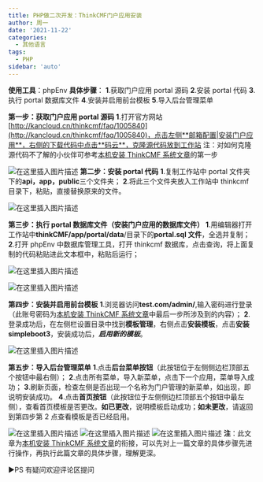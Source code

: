 ```yaml
---
title: PHP做二次开发：ThinkCMF门户应用安装
author: 周一
date: '2021-11-22'
categories:
  - 其他语言
tags:
  - PHP
sidebar: 'auto'
---
```


**使用工具**：phpEnv
**具体步骤**：
**1**.获取门户应用 portal 源码
**2**.安装 portal 代码
**3**.执行 portal 数据库文件
**4**.安装并启用前台模板
**5**.导入后台管理菜单

**第一步：获取门户应用 portal 源码**
**1**.打开官方网站[http://kancloud.cn/thinkcmf/faq/1005840](http://kancloud.cn/thinkcmf/faq/1005840)，点击左侧**邮箱配置|安装门户应用**，右侧的下载代码中点击**码云**，克隆源代码放到工作站
注：对如何克隆源代码不了解的小伙伴可参考[本机安装 ThinkCMF 系统文章](https://blog.csdn.net/weixin_44803753/article/details/114918837?spm=1001.2014.3001.5501)的第一步

![在这里插入图片描述](https://img-blog.csdnimg.cn/20210317111508782.png?x-oss-process=image/watermark,type_ZmFuZ3poZW5naGVpdGk,shadow_10,text_aHR0cHM6Ly9ibG9nLmNzZG4ubmV0L3dlaXhpbl80NDgwMzc1Mw==,size_16,color_FFFFFF,t_70#pic_center)
**第二步：安装 portal 代码**
**1**.复制工作站中 portal 文件夹下的**api，app，public**三个文件夹；
**2**.将此三个文件夹放入工作站中 thinkcmf 目录下，粘贴，直接替换原来的文件。

![在这里插入图片描述](https://img-blog.csdnimg.cn/20210317111515869.png?x-oss-process=image/watermark,type_ZmFuZ3poZW5naGVpdGk,shadow_10,text_aHR0cHM6Ly9ibG9nLmNzZG4ubmV0L3dlaXhpbl80NDgwMzc1Mw==,size_16,color_FFFFFF,t_70#pic_center)

**第三步：执行 portal 数据库文件（安装门户应用的数据库文件）**
**1**.用编辑器打开工作站中**thinkCMF/app/portal/data**/目录下的**portal.sql 文件**，全选并复制；
**2**.打开 phpEnv 中数据库管理工具，打开 thinkcmf 数据库，点击查询，将上面复制的代码粘贴进此文本框中，粘贴后运行；

![在这里插入图片描述](https://img-blog.csdnimg.cn/20210317111912455.png?x-oss-process=image/watermark,type_ZmFuZ3poZW5naGVpdGk,shadow_10,text_aHR0cHM6Ly9ibG9nLmNzZG4ubmV0L3dlaXhpbl80NDgwMzc1Mw==,size_16,color_FFFFFF,t_70#pic_center)

![在这里插入图片描述](https://img-blog.csdnimg.cn/20210317111536925.png?x-oss-process=image/watermark,type_ZmFuZ3poZW5naGVpdGk,shadow_10,text_aHR0cHM6Ly9ibG9nLmNzZG4ubmV0L3dlaXhpbl80NDgwMzc1Mw==,size_16,color_FFFFFF,t_70#pic_center)

**第四步：安装并启用前台模板**
**1**.浏览器访问**test.com/admin/**,输入密码进行登录（此账号密码为[本机安装 ThinkCMF 系统文章](https://blog.csdn.net/weixin_44803753/article/details/114918837)中最后一步所涉及到的内容）；
**2**.登录成功后，在左侧栏设置目录中找到**模板管理**，右侧点击**安装模板**，点击**安装 simpleboot3**，安装成功后，**_启用新的模板_**。

![在这里插入图片描述](https://img-blog.csdnimg.cn/20210317111551691.png?x-oss-process=image/watermark,type_ZmFuZ3poZW5naGVpdGk,shadow_10,text_aHR0cHM6Ly9ibG9nLmNzZG4ubmV0L3dlaXhpbl80NDgwMzc1Mw==,size_16,color_FFFFFF,t_70#pic_center)

**第五步：导入后台管理菜单**
**1**.点击**后台菜单按钮**（此按钮位于左侧侧边栏顶部五个按钮中最右侧）；
**2**.点击所有菜单，导入新菜单，点击下一个应用，菜单导入成功；
**3**.刷新页面，检查左侧是否出现一个名称为门户管理的新菜单，如出现，即说明安装成功。
**4**.点击**首页按钮**（此按钮位于左侧侧边栏顶部五个按钮中最左侧），查看首页模板是否更改。**如已更改**，说明模板启动成功；**如未更改**，请返回到第四步第 2 点查看模板是否已经启用。

![在这里插入图片描述](https://img-blog.csdnimg.cn/20210317111613701.png?x-oss-process=image/watermark,type_ZmFuZ3poZW5naGVpdGk,shadow_10,text_aHR0cHM6Ly9ibG9nLmNzZG4ubmV0L3dlaXhpbl80NDgwMzc1Mw==,size_16,color_FFFFFF,t_70#pic_center)
![在这里插入图片描述](https://img-blog.csdnimg.cn/20210317111620823.png?x-oss-process=image/watermark,type_ZmFuZ3poZW5naGVpdGk,shadow_10,text_aHR0cHM6Ly9ibG9nLmNzZG4ubmV0L3dlaXhpbl80NDgwMzc1Mw==,size_16,color_FFFFFF,t_70#pic_center)
![在这里插入图片描述](https://img-blog.csdnimg.cn/20210317111629338.png?x-oss-process=image/watermark,type_ZmFuZ3poZW5naGVpdGk,shadow_10,text_aHR0cHM6Ly9ibG9nLmNzZG4ubmV0L3dlaXhpbl80NDgwMzc1Mw==,size_16,color_FFFFFF,t_70#pic_center)
**注**：此文章为[本机安装 ThinkCMF 系统文章](https://blog.csdn.net/weixin_44803753/article/details/114918837)的衔接，可以先对上一篇文章的具体步骤先进行操作，再执行此篇文章的具体步骤，理解更深。

▶PS 有疑问欢迎评论区提问
